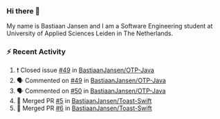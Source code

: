 ### Hi there 👋

My name is Bastiaan Jansen and I am a Software Engineering student at University of Applied Sciences Leiden in The Netherlands. 

### ⚡ Recent Activity
<!--START_SECTION:activity-->
1. ❗️ Closed issue [#49](https://github.com/BastiaanJansen/OTP-Java/issues/49) in [BastiaanJansen/OTP-Java](https://github.com/BastiaanJansen/OTP-Java)
2. 🗣 Commented on [#49](https://github.com/BastiaanJansen/OTP-Java/issues/49) in [BastiaanJansen/OTP-Java](https://github.com/BastiaanJansen/OTP-Java)
3. 🗣 Commented on [#50](https://github.com/BastiaanJansen/OTP-Java/issues/50) in [BastiaanJansen/OTP-Java](https://github.com/BastiaanJansen/OTP-Java)
4. 🎉 Merged PR [#5](https://github.com/BastiaanJansen/Toast-Swift/pull/5) in [BastiaanJansen/Toast-Swift](https://github.com/BastiaanJansen/Toast-Swift)
5. 🎉 Merged PR [#6](https://github.com/BastiaanJansen/Toast-Swift/pull/6) in [BastiaanJansen/Toast-Swift](https://github.com/BastiaanJansen/Toast-Swift)
<!--END_SECTION:activity-->

<!--
**BastiaanJansen/BastiaanJansen** is a ✨ _special_ ✨ repository because its `README.md` (this file) appears on your GitHub profile.

Here are some ideas to get you started:

- 🔭 I’m currently working on ...
- 🌱 I’m currently learning ...
- 👯 I’m looking to collaborate on ...
- 🤔 I’m looking for help with ...
- 💬 Ask me about ...
- 📫 How to reach me: ...
- 😄 Pronouns: ...
- ⚡ Fun fact: ...
-->
